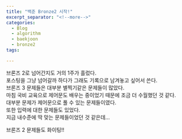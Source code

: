 ```yaml
---
title: "백준 Bronze2 시작!"
excerpt_separator: "<!--more-->"
categories:
  - Blog
  - algorithm
  - baekjoon
  - bronze2
tags:

---
```


브론즈 2로 넘어간지도 거의 1주가 흘렀다.  
포스팅을 그냥 넘어갈까 하다가 그래도 기록으로 남겨놓고 싶어서 쓴다.  
브론즈 3 문제들은 대부분 별찍기같은 문제들이 많았다.  
마침 국비 교육으로 제어문도 배우는 중이었기 때문에 조금 더 수월했던 것 같다.  
대부분 문제가 제어문으로 풀 수 있는 문제들이였다.  
또한 입력에 대한 문제들도 있었다.  
지금 내수준에 딱 맞는 문제들이었던 것 같은데...  

브론즈 2 문제들도 화이팅!!  



